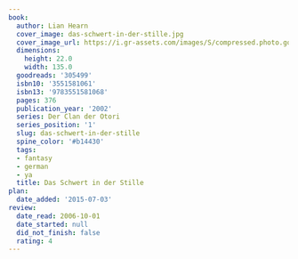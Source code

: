 ```yaml
---
book:
  author: Lian Hearn
  cover_image: das-schwert-in-der-stille.jpg
  cover_image_url: https://i.gr-assets.com/images/S/compressed.photo.goodreads.com/books/1370811390l/305499._SX98_.jpg
  dimensions:
    height: 22.0
    width: 135.0
  goodreads: '305499'
  isbn10: '3551581061'
  isbn13: '9783551581068'
  pages: 376
  publication_year: '2002'
  series: Der Clan der Otori
  series_position: '1'
  slug: das-schwert-in-der-stille
  spine_color: '#b14430'
  tags:
  - fantasy
  - german
  - ya
  title: Das Schwert in der Stille
plan:
  date_added: '2015-07-03'
review:
  date_read: 2006-10-01
  date_started: null
  did_not_finish: false
  rating: 4
---
```

